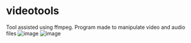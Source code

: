 # videotools
Tool assisted using ffmpeg. Program made to manipulate video and audio files
![image](https://github.com/Tawitg/videotools/assets/108408219/4e89da57-3721-4e31-9b65-82082a0a9b92)
![image](https://github.com/Tawitg/videotools/assets/108408219/cda239ec-5ae3-44a6-8ce6-3c1ee4d357be)


